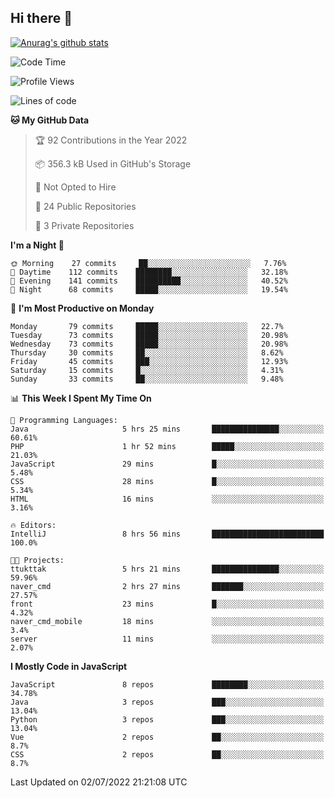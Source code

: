 ## Hi there 👋

[![Anurag's github stats](https://github-readme-stats.vercel.app/api?username=Songwonseok)](https://github.com/anuraghazra/github-readme-stats)



<!--START_SECTION:waka-->
![Code Time](http://img.shields.io/badge/Code%20Time-1%2C589%20hrs%2059%20mins-blue)

![Profile Views](http://img.shields.io/badge/Profile%20Views-0-blue)

![Lines of code](https://img.shields.io/badge/From%20Hello%20World%20I%27ve%20Written-3%20Million%20lines%20of%20code-blue)

**🐱 My GitHub Data** 

> 🏆 92 Contributions in the Year 2022
 > 
> 📦 356.3 kB Used in GitHub's Storage 
 > 
> 🚫 Not Opted to Hire
 > 
> 📜 24 Public Repositories 
 > 
> 🔑 3 Private Repositories  
 > 
**I'm a Night 🦉** 

```text
🌞 Morning    27 commits     ██░░░░░░░░░░░░░░░░░░░░░░░   7.76% 
🌆 Daytime    112 commits    ████████░░░░░░░░░░░░░░░░░   32.18% 
🌃 Evening    141 commits    ██████████░░░░░░░░░░░░░░░   40.52% 
🌙 Night      68 commits     █████░░░░░░░░░░░░░░░░░░░░   19.54%

```
📅 **I'm Most Productive on Monday** 

```text
Monday       79 commits     █████░░░░░░░░░░░░░░░░░░░░   22.7% 
Tuesday      73 commits     █████░░░░░░░░░░░░░░░░░░░░   20.98% 
Wednesday    73 commits     █████░░░░░░░░░░░░░░░░░░░░   20.98% 
Thursday     30 commits     ██░░░░░░░░░░░░░░░░░░░░░░░   8.62% 
Friday       45 commits     ███░░░░░░░░░░░░░░░░░░░░░░   12.93% 
Saturday     15 commits     █░░░░░░░░░░░░░░░░░░░░░░░░   4.31% 
Sunday       33 commits     ██░░░░░░░░░░░░░░░░░░░░░░░   9.48%

```


📊 **This Week I Spent My Time On** 

```text
💬 Programming Languages: 
Java                     5 hrs 25 mins       ███████████████░░░░░░░░░░   60.61% 
PHP                      1 hr 52 mins        █████░░░░░░░░░░░░░░░░░░░░   21.03% 
JavaScript               29 mins             █░░░░░░░░░░░░░░░░░░░░░░░░   5.48% 
CSS                      28 mins             █░░░░░░░░░░░░░░░░░░░░░░░░   5.34% 
HTML                     16 mins             ░░░░░░░░░░░░░░░░░░░░░░░░░   3.16%

🔥 Editors: 
IntelliJ                 8 hrs 56 mins       █████████████████████████   100.0%

🐱‍💻 Projects: 
ttukttak                 5 hrs 21 mins       ███████████████░░░░░░░░░░   59.96% 
naver_cmd                2 hrs 27 mins       ███████░░░░░░░░░░░░░░░░░░   27.57% 
front                    23 mins             █░░░░░░░░░░░░░░░░░░░░░░░░   4.32% 
naver_cmd_mobile         18 mins             ░░░░░░░░░░░░░░░░░░░░░░░░░   3.4% 
server                   11 mins             ░░░░░░░░░░░░░░░░░░░░░░░░░   2.07%

```

**I Mostly Code in JavaScript** 

```text
JavaScript               8 repos             ████████░░░░░░░░░░░░░░░░░   34.78% 
Java                     3 repos             ███░░░░░░░░░░░░░░░░░░░░░░   13.04% 
Python                   3 repos             ███░░░░░░░░░░░░░░░░░░░░░░   13.04% 
Vue                      2 repos             ██░░░░░░░░░░░░░░░░░░░░░░░   8.7% 
CSS                      2 repos             ██░░░░░░░░░░░░░░░░░░░░░░░   8.7%

```



 Last Updated on 02/07/2022 21:21:08 UTC
<!--END_SECTION:waka-->
